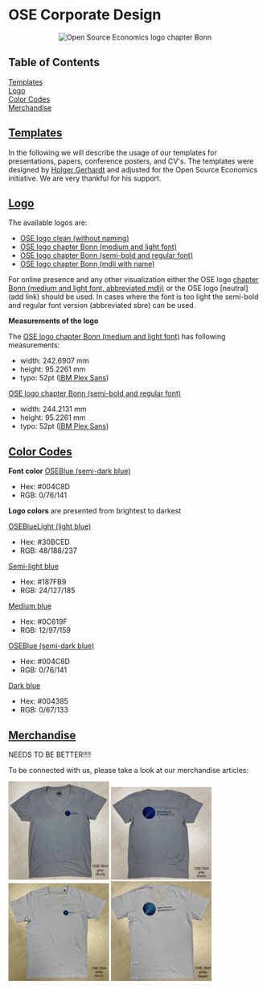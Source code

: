 # OSE Corporate Design

<p align="center">
  <img width="400" height="160" src="logos/OSE_bonn_web.png" alt="Open Source Economics logo chapter Bonn">
</p>

## Table of Contents
[Templates](#templates)   
[Logo](#logo)  
[Color Codes](#color-codes)  
[Merchandise](#merchandise)  


## [Templates](#table-of-contents)

In the following we will describe the usage of our templates for presentations, papers, conference posters, and CV's. The templates were designed by [Holger Gerhardt](https://github.com/HolgerGerhardt) and adjusted for the Open Source Economics initiative. We are very thankful for his support. 




## [Logo](#table-of-contents) 

The available logos are:
- [OSE logo clean (without naming)](https://github.com/OpenSourceEconomics/ose-logos/blob/master/logos/OSE_bonn_clean.pdf)
- [OSE logo chapter Bonn (medium and light font)](https://github.com/OpenSourceEconomics/ose-logos/blob/master/logos/OSE_bonn_mdli.pdf) 
- [OSE logo chapter Bonn (semi-bold and regular font)](https://github.com/OpenSourceEconomics/ose-logos/blob/master/logos/OSE_bonn_sbre.pdf)
- [OSE logo chapter Bonn (mdli with name)](https://github.com/OpenSourceEconomics/ose-logos/blob/master/logos/OSE_bonn_mdli_rafaelsuchy.pdf)

For online presence and any other visualization either the OSE logo [chapter Bonn (medium and light font, abbreviated mdli)](https://github.com/OpenSourceEconomics/ose-logos/blob/master/logos/OSE_bonn_mdli.pdf) or the OSE logo [neutral](add link) should be used. In cases where the font is too light the semi-bold and regular font version (abbreviated sbre) can be used.

**Measurements of the logo**

The [OSE logo chapter Bonn (medium and light font)](https://github.com/OpenSourceEconomics/ose-logos/blob/master/logos/OSE_bonn_mdli.pdf) has following measurements:
- width: 242.6907 mm
- height: 95.2261 mm
- typo: 52pt ([IBM Plex Sans](https://fonts.google.com/specimen/IBM+Plex+Sans))

[OSE logo chapter Bonn (semi-bold and regular font)](https://github.com/OpenSourceEconomics/ose-logos/blob/master/logos/OSE_bonn_sbre.pdf)
- width: 244.2131 mm
- height: 95.2261 mm
- typo: 52pt ([IBM Plex Sans](https://fonts.google.com/specimen/IBM+Plex+Sans))



## [Color Codes](#table-of-contents)


**Font color** [OSEBlue (semi-dark blue)](https://www.color-hex.com/color/004c8d)
- Hex: #004C8D
- RGB: 0/76/141

**Logo colors** are presented from brightest to darkest

[OSEBlueLight (light blue)](https://www.color-hex.com/color/30bced)
- Hex: #30BCED
- RGB: 48/188/237

[Semi-light blue](https://www.color-hex.com/color/187fb9)
- Hex: #187FB9
- RGB: 24/127/185

[Medium blue](https://www.color-hex.com/color/0c619f)
- Hex: #0C619F
- RGB: 12/97/159

[OSEBlue (semi-dark blue)](https://www.color-hex.com/color/004c8d)
- Hex: #004C8D 
- RGB: 0/76/141

[Dark blue](https://www.color-hex.com/color/004385)
- Hex: #004385
- RGB: 0/67/133


## [Merchandise](#table-of-contents)


NEEDS TO BE BETTER!!!!

To be connected with us, please take a look at our merchandise articles:

<p float="left">
  <img src="merchandise/OSE_shirt_grey_f_hq.jpg" width="200" />
  <img src="merchandise/OSE_shirt_grey_b_hq.jpg" width="200" /> 
  <img src="merchandise/OSE_shirt_white_f_lq.jpg" width="200" />
  <img src="merchandise/OSE_shirt_white_b_lq.jpg" width="200" />
</p>
